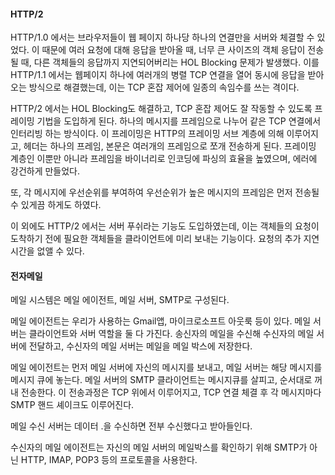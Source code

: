 
#### HTTP/2
HTTP/1.0 에서는 브라우저들이 웹 페이지 하나당 하나의 연결만을 서버와 체결할 수 있었다.
이 때문에 여러 요청에 대해 응답을 받아올 때, 너무 큰 사이즈의 객체 응답이 전송될 때, 다른 객체들의 응답까지 지연되어버리는 HOL Blocking 문제가 발생했다.
이를 HTTP/1.1 에서는 웹페이지 하나에 여러개의 병렬 TCP 연결을 열어 동시에 응답을 받아오는 방식으로 해결했는데, 이는 TCP 혼잡 제어에 일종의 속임수를 쓰는 격이다.

HTTP/2 에서는 HOL Blocking도 해결하고, TCP 혼잡 제어도 잘 작동할 수 있도록 프레이밍 기법을 도입하게 된다.
하나의 메시지를 프레임으로 나누어 같은 TCP 연결에서 인터리빙 하는 방식이다.
이 프레이밍은 HTTP의 프레이밍 서브 계층에 의해 이루어지고, 헤더는 하나의 프레임, 본문은 여러개의 프레임으로 쪼개 전송하게 된다.
프레이밍 계층인 이뿐만 아니라 프레임을 바이너리로 인코딩에 파싱의 효율을 높였으며, 에러에 강건하게 만들었다.

또, 각 메시지에 우선순위를 부여하여 우선순위가 높은 메시지의 프레임은 먼저 전송될 수 있게끔 하게도 하였다.

이 외에도 HTTP/2 에서는 서버 푸쉬라는 기능도 도입하였는데, 이는 객체들의 요청이 도착하기 전에 필요한 객체들을 클라이언트에 미리 보내는 기능이다. 요청의 추가 지연 시간을 없앨 수 있다.

#### 전자메일
메일 시스템은 메일 에이전트, 메일 서버, SMTP로 구성된다.

메일 에이전트는 우리가 사용하는 Gmail앱, 마이크로소프트 아웃룩 등이 있다.
메일 서버는 클라이언트와 서버 역할을 둘 다 가진다. 송신자의 메일을 수신해 수신자의 메일 서버에 전달하고, 수신자의 메일 서버는 메일을 메일 박스에 저장한다.

메일 에이전트는 먼저 메일 서버에 자신의 메시지를 보내고, 메일 서버는 해당 메시지를 메시지 큐에 놓는다.
메일 서버의 SMTP 클라이언트는 메시지큐를 살피고, 순서대로 꺼내 전송한다.
이 전송과정은 TCP 위에서 이루어지고, TCP 연결 체결 후 각 메시지마다 SMTP 핸드 셰이크도 이루어진다.

메일 수신 서버는 데이터 .을 수신하면 전부 수신했다고 받아들인다.

수신자의 메일 에이전트는 자신의 메일 서버의 메일박스를 확인하기 위해 SMTP가 아닌 HTTP, IMAP, POP3 등의 프로토콜을 사용한다.

